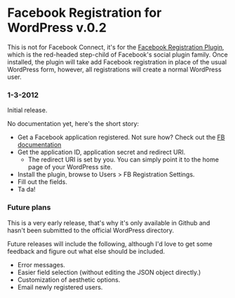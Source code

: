 # Facebook Registration for WordPress v.0.2 #

This is not for Facebook Connect, it's for the [Facebook Registration Plugin](http://developers.facebook.com/docs/plugins/registration/), which is the red-headed step-child of Facebook's social plugin family. Once installed, the plugin will take add Facebook registration in place of the usual WordPress form, however, all registrations will create a normal WordPress user.

### 1-3-2012 ###
Initial release. 

No documentation yet, here's the short story:

* Get a Facebook application registered. Not sure how? Check out the [FB documentation](http://developers.facebook.com/docs/)
* Get the application ID, application secret and redirect URI.
	* The redirect URI is set by you. You can simply point it to the home page of your WordPress site.
* Install the plugin, browse to Users > FB Registration Settings.
* Fill out the fields.
* Ta da!

### Future plans ###

This is a very early release, that's why it's only available in Github and hasn't been submitted to the official WordPress directory. 

Future releases will include the following, although I'd love to get some feedback and figure out what else should be included.

* Error messages.
* Easier field selection (without editing the JSON object directly.)
* Customization of aesthetic options.
* Email newly registered users.

